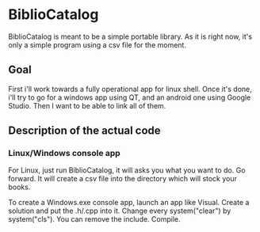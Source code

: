 # BiblioCatalog
BiblioCatalog is meant to be a simple portable library. As it is right now, it's only a simple program using a csv file for the moment.

## Goal 
First i'll work towards a fully operational app for linux shell. Once it's done, i'll try to go for a windows app using QT, and an android one using Google Studio. Then I want to be able to link all of them.

## Description of the actual code 
### Linux/Windows console app
For Linux, just run BiblioCatalog, it will asks you what you want to do. Go forward. It will create a csv file into the directory which will stock your books.

To create a Windows.exe console app, launch an app like Visual. Create a solution and put the .h/.cpp into it. 
Change every system("clear") by system("cls"). You can remove the <cstring> include. Compile. 
